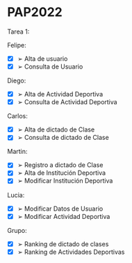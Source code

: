 # PAP2022

Tarea 1:

Felipe:
- [X] ➢ Alta de usuario
- [X] ➢ Consulta de Usuario

Diego:
- [X] ➢ Alta de Actividad Deportiva
- [X] ➢ Consulta de Actividad Deportiva 

Carlos:
- [X] ➢ Alta de dictado de Clase
- [X] ➢ Consulta de dictado de Clase

Martin:
- [X] ➢ Registro a dictado de Clase
- [X] ➢ Alta de Institución Deportiva
- [X] ➢ Modificar Institución Deportiva

Lucia:
- [X] ➢ Modificar Datos de Usuario
- [X] ➢ Modificar Actividad Deportiva

Grupo:
- [X] ➢ Ranking de dictado de clases
- [X] ➢ Ranking de Actividades Deportivas
